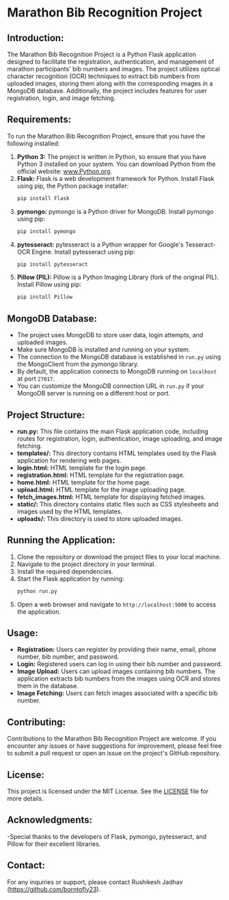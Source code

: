 # Marathon Bib Recognition Project

## Introduction:
The Marathon Bib Recognition Project is a Python Flask application designed to facilitate the registration, authentication, and management of marathon participants' bib numbers and images. The project utilizes optical character recognition (OCR) techniques to extract bib numbers from uploaded images, storing them along with the corresponding images in a MongoDB database. Additionally, the project includes features for user registration, login, and image fetching.

## Requirements:
To run the Marathon Bib Recognition Project, ensure that you have the following installed:

1. **Python 3:** The project is written in Python, so ensure that you have Python 3 installed on your system. You can download Python from the official website: www.Python.org.
2. **Flask:** Flask is a web development framework for Python. Install Flask using pip, the Python package installer:
   ```bash
   pip install Flask
   ```
3. **pymongo:** pymongo is a Python driver for MongoDB. Install pymongo using pip:
   ```bash
   pip install pymongo
   ```
4. **pytesseract:** pytesseract is a Python wrapper for Google's Tesseract-OCR Engine. Install pytesseract using pip:
    ```bash
    pip install pytesseract
    ```
5. **Pillow (PIL):** Pillow is a Python Imaging Library (fork of the original PIL). Install Pillow using pip:
    ```bash
    pip install Pillow
    ```

## MongoDB Database:

- The project uses MongoDB to store user data, login attempts, and uploaded images.
- Make sure MongoDB is installed and running on your system.
- The connection to the MongoDB database is established in `run.py` using the MongoClient from the pymongo library.
- By default, the application connects to MongoDB running on `localhost` at port `27017`.
- You can customize the MongoDB connection URL in `run.py` if your MongoDB server is running on a different host or port.
  
## Project Structure:

- **run.py:** This file contains the main Flask application code, including routes for registration, login, authentication, image uploading, and image fetching.
- **templates/:** This directory contains HTML templates used by the Flask application for rendering web pages.
- **login.html:** HTML template for the login page.
- **registration.html:** HTML template for the registration page.
- **home.html:** HTML template for the home page.
- **upload.html:** HTML template for the image uploading page.
- **fetch_images.html:** HTML template for displaying fetched images.
- **static/:** This directory contains static files such as CSS stylesheets and images used by the HTML templates.
- **uploads/:** This directory is used to store uploaded images.

## Running the Application:

1. Clone the repository or download the project files to your local machine.
2. Navigate to the project directory in your terminal.
3. Install the required dependencies.
4. Start the Flask application by running:
   ```bash
   python run.py
   ```
5. Open a web browser and navigate to `http://localhost:5000` to access the application.

## Usage:

- **Registration:** Users can register by providing their name, email, phone number, bib number, and password.
- **Login:** Registered users can log in using their bib number and password.
- **Image Upload:** Users can upload images containing bib numbers. The application extracts bib numbers from the images using OCR and stores them in the database.
- **Image Fetching:** Users can fetch images associated with a specific bib number.

## Contributing:
Contributions to the Marathon Bib Recognition Project are welcome. If you encounter any issues or have suggestions for improvement, please feel free to submit a pull request or open an issue on the project's GitHub repository.

## License:
This project is licensed under the MIT License. See the [LICENSE](LICENSE) file for more details.

## Acknowledgments:
-Special thanks to the developers of Flask, pymongo, pytesseract, and Pillow for their excellent libraries.

## Contact:
For any inquiries or support, please contact Rushikesh Jadhav (https://github.com/borntofly23).
